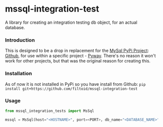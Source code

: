 # mssql-integration-test
A library for creating an integration testing db object, for an actual database.

### Introduction

This is designed to be a drop in replacement for the [MySql PyPi Project](https://pypi.org/project/mssql/): [Github](https://github.com/JoseRoberts87/mssql/tree/master), for use within a specific project - [Pyway](https://github.com/jasondcamp/pyway). There's no reason it won't work for other projects, but that was the original reason for creating this.

### Installation
As of now it is not installed in PyPi so you have install from Github:
`pip install git+https://github.com/filtoid/mssql-integration-test`

### Usage
```python
from mssql_integration_tests import MsSql

mssql = MsSql(host="<HOSTNAME>", port=<PORT>, db_name="<DATABASE_NAME>", username="<USER>", password="<PASSWORD>", driver="<DRIVER>")

```

